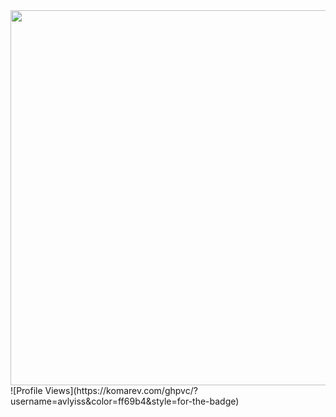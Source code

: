 <div id="header" align="center">
  <img src="https://i.pinimg.com/originals/54/bd/a3/54bda352b17744efa1f6898040455423.gif" width="600"/>
</div>
![Profile Views](https://komarev.com/ghpvc/?username=avlyiss&color=ff69b4&style=for-the-badge)
